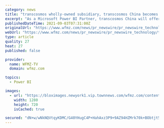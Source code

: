 ```yaml
---
category: news
title: "transcosmos wholly-owned subsidiary, transcosmos China becomes a Microsoft Power BI Partner"
excerpt: "As a Microsoft Power BI Partner, transcosmos China will offer customized digital solutions to each individual client, thereby helping clients make data-driven business decisions. Given the rapid ..."
publishedDateTime: 2021-09-03T07:31:00Z
originalUrl: "https://www.wfmz.com/news/pr_newswire/pr_newswire_technology/transcosmos-wholly-owned-subsidiary-transcosmos-china-becomes-a-microsoft-power-bi-partner/article_3fbbc9f1-51bf-5c55-9934-1d17326424a0.html"
webUrl: "https://www.wfmz.com/news/pr_newswire/pr_newswire_technology/transcosmos-wholly-owned-subsidiary-transcosmos-china-becomes-a-microsoft-power-bi-partner/article_3fbbc9f1-51bf-5c55-9934-1d17326424a0.html"
type: article
quality: 27
heat: 27
published: false

provider:
  name: WFMZ-TV
  domain: wfmz.com

topics:
  - Power BI

images:
  - url: "https://bloximages.newyork1.vip.townnews.com/wfmz.com/content/tncms/custom/image/b9818ac0-ee9a-11e9-8e9f-a3b831b71481.jpg"
    width: 1280
    height: 720
    isCached: true

secured: "dN+w/wNkNQVtqyKDMC/G40YHugC4P+HahAxz3P9+9AZ94HZMrk70k+BObtjt55qP6TlPWM1tg/SIOdCdBv+gzjZLN8C1n6V9te7i9wgBmTDk5PcXlCEVz0bjKZSdcK1wH7IGKc4X1YNVboi8khHUawLRUf7dM5dYI0Y56YWzoYVuCQO9tdOpM6BrbWwzA27faveaJAJbx8YIRuxGW+MU5QLWrcAOCyc7IZj7ovSlZjHeCJC8xIumTyK5dNzemFJvvmfKQobIejQAHHnX3OR5cxl1v5GrHItqFdsa/acpY62GsjDuEvuyhs9vRj06Rxy54KiWgbbKej/U8Q/J5INt/52cPfW7ZoHVp/8pg+YpFUs=;eYzaBjRXpt59diuRAv6jqA=="
---
```



